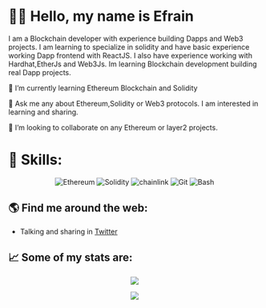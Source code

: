 # 👋🏻 Hello, my name is Efrain

I am a Blockchain  developer with experience building Dapps and Web3 projects. I am learning to specialize in solidity and have  basic experience working  Dapp frontend  with ReactJS. I also have experience working  with Hardhat,EtherJs and Web3Js. Im learning Blockchain development building real Dapp projects.

🌱 I’m currently learning Ethereum Blockchain and Solidity

💬 Ask me any about Ethereum,Solidity or Web3 protocols. I am interested in learning and sharing.

👯 I’m looking to collaborate on any Ethereum or layer2 projects.


# 🎯 Skills:
<p align="center">
  <img src="https://img.shields.io/badge/Ethereum-3C3C3D?style=for-the-badge&logo=Ethereum&logoColor=white" alt="Ethereum" />
  <img src="https://img.shields.io/badge/Solidity-e6e6e6?style=for-the-badge&logo=solidity&logoColor=black" alt="Solidity" />  
  <img src="https://img.shields.io/badge/chainlink-375BD2?style=for-the-badge&logo=chainlink&logoColor=white" alt="chainlink" /> 
  <img src="https://img.shields.io/badge/Git-F05032?style=for-the-badge&logo=git&logoColor=white" alt="Git" />
  <img src="https://img.shields.io/badge/GNU%20Bash-4EAA25?style=for-the-badge&logo=GNU%20Bash&logoColor=white" alt="Bash" />
</p>

## 🌎 Find me around the web:
- Talking and sharing in <a href="https://twitter.com/0xefrain">Twitter</a>


## 📈 Some of my stats are:
<p align="center">
  <img align="" src="https://github-readme-stats.vercel.app/api?username=0xefrain&theme=nightowl&show_icons=true&hide=contribs" />
</p>
<p align="center">
  <img align="" src="https://visitor-badge.laobi.icu/badge?page_id=0xefrain.0xefrain" />
</p>
